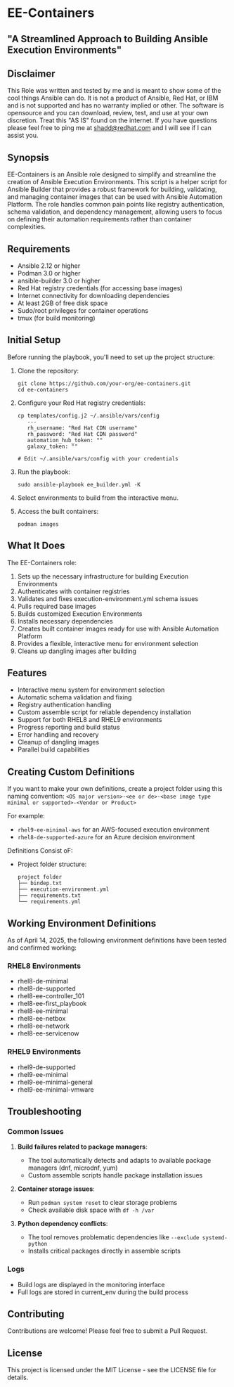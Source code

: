 # EE-Containers

## "A Streamlined Approach to Building Ansible Execution Environments"

## Disclaimer

This Role was written and tested by me and is meant to show some of the cool things Ansible can do. It is not a product of Ansible, Red Hat, or IBM and is not supported and has no warranty implied or other. The software is opensource and you can download, review, test, and use at your own discretion. Treat this "AS IS" found on the internet. If you have questions please feel free to ping me at <shadd@redhat.com> and I will see if I can assist you.

## Synopsis

EE-Containers is an Ansible role designed to simplify and streamline the creation of Ansible Execution Environments. This script is a helper script for Ansible Builder that provides a robust framework for building, validating, and managing container images that can be used with Ansible Automation Platform. The role handles common pain points like registry authentication, schema validation, and dependency management, allowing users to focus on defining their automation requirements rather than container complexities.

## Requirements

* Ansible 2.12 or higher
* Podman 3.0 or higher
* ansible-builder 3.0 or higher
* Red Hat registry credentials (for accessing base images)
* Internet connectivity for downloading dependencies
* At least 2GB of free disk space
* Sudo/root privileges for container operations
* tmux (for build monitoring)

## Initial Setup

Before running the playbook, you'll need to set up the project structure:

1. Clone the repository:

   ```
   git clone https://github.com/your-org/ee-containers.git
   cd ee-containers
   ```

2. Configure your Red Hat registry credentials:

   ```
   cp templates/config.j2 ~/.ansible/vars/config
      ---
      rh_username: "Red Hat CDN username"
      rh_password: "Red Hat CDN password"
      automation_hub_token: ""
      galaxy_token: ""

   # Edit ~/.ansible/vars/config with your credentials
   ```

3. Run the playbook:

   ```
   sudo ansible-playbook ee_builder.yml -K
   ```

4. Select environments to build from the interactive menu.

5. Access the built containers:

   ```
   podman images
   ```

## What It Does

The EE-Containers role:

1. Sets up the necessary infrastructure for building Execution Environments
2. Authenticates with container registries
3. Validates and fixes execution-environment.yml schema issues
4. Pulls required base images
5. Builds customized Execution Environments
6. Installs necessary dependencies
7. Creates built container images ready for use with Ansible Automation Platform
8. Provides a flexible, interactive menu for environment selection
9. Cleans up dangling images after building

## Features

* Interactive menu system for environment selection
* Automatic schema validation and fixing
* Registry authentication handling
* Custom assemble script for reliable dependency installation
* Support for both RHEL8 and RHEL9 environments
* Progress reporting and build status
* Error handling and recovery
* Cleanup of dangling images
* Parallel build capabilities

## Creating Custom Definitions

If you want to make your own definitions, create a project folder using this naming convention:
`<OS major version>-<ee or de>-<base image type minimal or supported>-<Vendor or Product>`

For example:

* `rhel9-ee-minimal-aws` for an AWS-focused execution environment
* `rhel8-de-supported-azure` for an Azure decision environment

Definitions Consist oF:

* Project folder structure:

  ```
  project folder
  ├── bindep.txt
  ├── execution-environment.yml
  ├── requirements.txt
  └── requirements.yml
  ```

## Working Environment Definitions

As of April 14, 2025, the following environment definitions have been tested and confirmed working:

### RHEL8 Environments

* rhel8-de-minimal
* rhel8-de-supported
* rhel8-ee-controller_101
* rhel8-ee-first_playbook
* rhel8-ee-minimal
* rhel8-ee-netbox
* rhel8-ee-network
* rhel8-ee-servicenow

### RHEL9 Environments

* rhel9-de-supported
* rhel9-ee-minimal
* rhel9-ee-minimal-general
* rhel9-ee-minimal-vmware

## Troubleshooting

### Common Issues

1. **Build failures related to package managers**:
   * The tool automatically detects and adapts to available package managers (dnf, microdnf, yum)
   * Custom assemble scripts handle package installation issues

2. **Container storage issues**:
   * Run `podman system reset` to clear storage problems
   * Check available disk space with `df -h /var`

3. **Python dependency conflicts**:
   * The tool removes problematic dependencies like `--exclude systemd-python`
   * Installs critical packages directly in assemble scripts

### Logs

* Build logs are displayed in the monitoring interface
* Full logs are stored in current_env during the build process

## Contributing

Contributions are welcome! Please feel free to submit a Pull Request.

## License

This project is licensed under the MIT License - see the LICENSE file for details.
